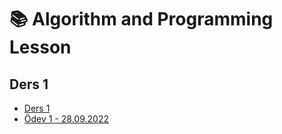 # 📚 Algorithm and Programming Lesson


## Ders 1
* [Ders 1](https://github.com/mevlutcelik/algorithm-and-programming-lesson/tree/main/Ders%201)
* [Ödev 1 - 28.09.2022](https://github.com/mevlutcelik/algorithm-and-programming-lesson/tree/main/%C3%96dev%201%20-%2028.09.2022)
